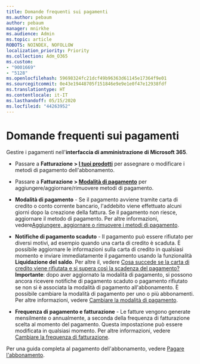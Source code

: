 ```yaml
---
title: Domande frequenti sui pagamenti
ms.author: pebaum
author: pebaum
manager: mnirkhe
ms.audience: Admin
ms.topic: article
ROBOTS: NOINDEX, NOFOLLOW
localization_priority: Priority
ms.collection: Adm_O365
ms.custom:
- "9001669"
- "5128"
ms.openlocfilehash: 59698324fc21dcf49b96363d61145e17364f9e01
ms.sourcegitcommit: 0e43e19448705f151846e9e9e1e0f47e12938fdf
ms.translationtype: HT
ms.contentlocale: it-IT
ms.lasthandoff: 05/15/2020
ms.locfileid: "44263952"
---
```

# <a name="payment-faq"></a>Domande frequenti sui pagamenti

Gestire i pagamenti nell'**interfaccia di amministrazione di Microsoft 365**. 

- Passare a **Fatturazione > [I tuoi prodotti](https://go.microsoft.com/fwlink/p/?linkid=842054)** per assegnare o modificare i metodi di pagamento dell'abbonamento.
- Passare a **Fatturazione > [Modalità di pagamento](https://go.microsoft.com/fwlink/p/?linkid=2018806)** per aggiungere/aggiornare/rimuovere metodi di pagamento.

- **Modalità di pagamento** - Se il pagamento avviene tramite carta di credito o conto corrente bancario, l'addebito viene effettuato alcuni giorni dopo la creazione della fattura. Se il pagamento non riesce, aggiornare il metodo di pagamento. Per altre informazioni, vedere[Aggiungere, aggiornare o rimuovere i metodi di pagamento](https://go.microsoft.com/fwlink/?linkid=2118133).

- **Notifiche di pagamento scaduto** - Il pagamento può essere rifiutato per diversi motivi, ad esempio quando una carta di credito è scaduta. È possibile aggiornare le informazioni sulla carta di credito in qualsiasi momento e inviare immediatamente il pagamento usando la funzionalità **Liquidazione del saldo**. Per altre il, vedere [Cosa succede se la carta di credito viene rifiutata e si supera così la scadenza del pagamento?](https://docs.microsoft.com/microsoft-365/commerce/billing-and-payments/pay-for-your-subscription?view=o365-worldwide#what-if-my-credit-card-was-declined-and-my-payment-is-past-due) **Importante**: dopo aver aggiornato la modalità di pagamento, si possono ancora ricevere notifiche di pagamento scaduto o pagamento rifiutato se non si è associata la modalità di pagamento all'abbonamento. È possibile cambiare la modalità di pagamento per uno o più abbonamenti. Per altre informazioni, vedere [Cambiare la modalità di pagamento](https://docs.microsoft.com/microsoft-365/commerce/billing-and-payments/add-update-or-remove-credit-card-or-bank-account?view=o365-worldwide#change-a-payment-method).

- **Frequenza di pagamento e fatturazione** - Le fatture vengono generate mensilmente o annualmente, a seconda della frequenza di fatturazione scelta al momento del pagamento. Questa impostazione può essere modificata in qualsiasi momento. Per altre informazioni, vedere [Cambiare la frequenza di fatturazione](https://go.microsoft.com/fwlink/?linkid=2119148).

Per una guida completa al pagamento dell'abbonamento, vedere [Pagare l'abbonamento](https://docs.microsoft.com/microsoft-365/commerce/billing-and-payments/pay-for-your-subscription?view=o365-worldwide).
